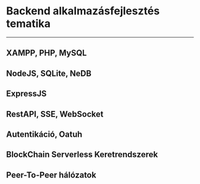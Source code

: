 # Backend alkalmazásfejlesztés tematika

---

## XAMPP, PHP, MySQL

## NodeJS, SQLite, NeDB

## ExpressJS

## RestAPI, SSE, WebSocket

## Autentikáció, Oatuh

## BlockChain Serverless Keretrendszerek

## Peer-To-Peer hálózatok
